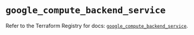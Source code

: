 # `google_compute_backend_service`

Refer to the Terraform Registry for docs: [`google_compute_backend_service`](https://registry.terraform.io/providers/hashicorp/google/5.37.0/docs/resources/compute_backend_service).
